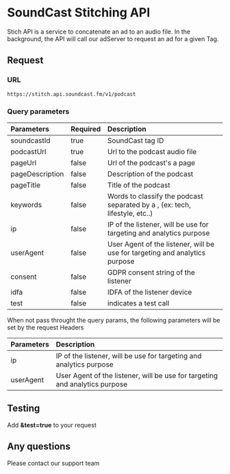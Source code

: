 # SoundCast Stitching API

Stich API is a service to concatenate an ad to an audio file. In the background, the API will call our adServer to request an ad for a given Tag.

## Request

### URL

```
https://stitch.api.soundcast.fm/v1/podcast
```

### Query parameters

| Parameters      | Required | Description                                                                 |
|:--------------- |:-------- |:--------------------------------------------------------------------------- |
| soundcastId     | true     | SoundCast tag ID                                                            |
| podcastUrl      | true     | Url to the podcast audio file                                               |
| pageUrl         | false    | Url of the podcast's a page                                                 |
| pageDescription | false    | Description of the podcast                                                  |
| pageTitle       | false    | Title of the podcast                                                        |
| keywords        | false    | Words to classify the podcast separated by a , (ex: tech, lifestyle, etc..) |
| ip              | false    | IP of the listener, will be use for targeting and analytics purpose         |
| userAgent       | false    | User Agent of the listener, will be use for targeting and analytics purpose |
| consent         | false    | GDPR consent string of the listener                                         |
| idfa            | false    | IDFA of the listener device                                                 |
| test            | false    | indicates a test call                                                       |

When not pass throught the query params, the following parameters will be set by the request Headers

| Parameters      | Description                                                                 |
|:--------------- |:--------------------------------------------------------------------------- |
| ip              | IP of the listener, will be use for targeting and analytics purpose         |
| userAgent       | User Agent of the listener, will be use for targeting and analytics purpose |


## Testing

Add **&test=true** to your request


## Any questions

Please contact our support team
